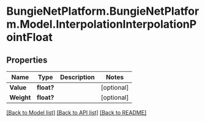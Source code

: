 # BungieNetPlatform.BungieNetPlatform.Model.InterpolationInterpolationPointFloat
## Properties

Name | Type | Description | Notes
------------ | ------------- | ------------- | -------------
**Value** | **float?** |  | [optional] 
**Weight** | **float?** |  | [optional] 

[[Back to Model list]](../README.md#documentation-for-models) [[Back to API list]](../README.md#documentation-for-api-endpoints) [[Back to README]](../README.md)

